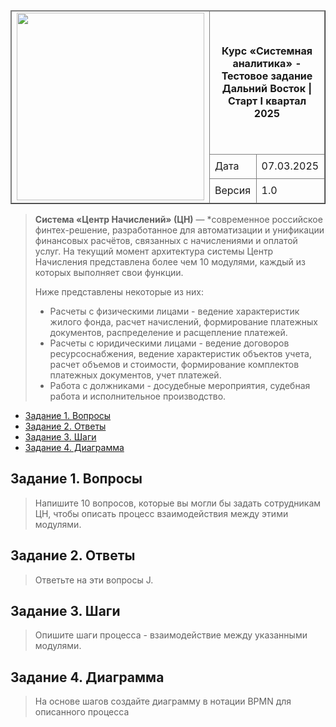 

<table width="1000" border="1">
<thead>
  <tr>
    <td rowspan="3"><img width="300px" src="https://github.com/user-attachments/assets/b469980a-8e2c-4d9c-b48f-cee80a543b46"></td>
    <td colspan="2" width="700"><p align="center"><b>Курс «Системная аналитика» - Тестовое задание <br> Дальний Восток | Старт I квартал 2025 </b></p></td>
  </tr>
  <tr>
    <td>Дата</td>
    <td> 07.03.2025</td>
  </tr>
  <tr>
    <td>Версия</td>
    <td>1.0</td>
  </tr>
</thead>
</table>

> **Система «Центр Начислений» (ЦН)** — *современное российское финтех-решение, разработанное для автоматизации и унификации финансовых расчётов, связанных с начислениями и оплатой услуг.
На текущий момент архитектура системы Центр Начисления представлена более чем 10 модулями, каждый из которых выполняет свои функции.
>
> Ниже представлены некоторые из них:
> + Расчеты с физическими лицами - ведение характеристик жилого фонда, расчет начислений, формирование платежных документов, распределение и расщепление платежей.
> + Расчеты с юридическими лицами - ведение договоров ресурсоснабжения, ведение характеристик объектов учета, расчет объемов и стоимости, формирование комплектов платежных документов, учет
платежей.
> + Работа с должниками - досудебные мероприятия, судебная работа и исполнительное производство.
>

+ [Задание 1. Вопросы](#title1)<br>
+ [Задание 2. Ответы](#title2)<br>
+ [Задание 3. Шаги](#title3)<br>
+ [Задание 4. Диаграмма](#title4)<br>

## <a id="title1">Задание 1. Вопросы </a>
> Напишите 10 вопросов, которые вы могли бы задать сотрудникам ЦН, чтобы описать процесс взаимодействия между этими модулями.

## <a id="title2">Задание 2. Ответы </a>
> Ответьте на эти вопросы J.

## <a id="title3">Задание 3. Шаги </a>
> Опишите шаги процесса - взаимодействие между указанными модулями.

## <a id="title4">Задание 4. Диаграмма </a>
> На основе шагов создайте диаграмму в нотации BPMN для описанного процесса
